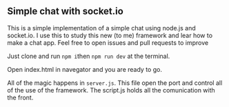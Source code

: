 ## Simple chat with socket.io

This is a simple implementation of a simple chat using node.js and socket.io. I use this to study this new (to me) framework and lear how to make a chat app. Feel free to open issues and pull requests to improve

Just clone and run `npm i`then `npm run dev` at the terminal. 

Open index.html in navegator and you are ready to go.

All of the magic happens in `server.js`. This file open the port and control all of the use of the framework. The script.js holds all the comunication with the front. 
